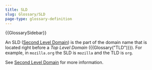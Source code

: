 ```yaml
---
title: SLD
slug: Glossary/SLD
page-type: glossary-definition
---
```


{{GlossarySidebar}}

An SLD ([Second Level Domain](/en-US/docs/Glossary/Second-level_Domain)) is the part of the domain name that is located right before a _Top Level Domain_ ({{Glossary("TLD")}}). For example, in `mozilla.org` the SLD is `mozilla` and the TLD is `org`.

See [Second Level Domain](/en-US/docs/Glossary/Second-level_Domain) for more information.
